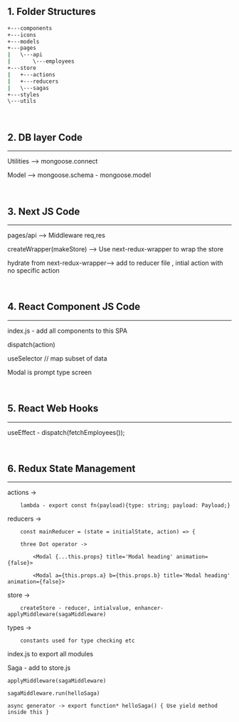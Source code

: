 ## 1. Folder Structures

```bash
+---components
+---icons
+---models
+---pages
|   \---api
|       \---employees
+---store
|   +---actions
|   +---reducers
|   \---sagas
+---styles
\---utils
```

<br/>

## 2. DB layer Code
-------------------

Utilities --> mongoose.connect

Model --> mongoose.schema - mongoose.model

<br/>

## 3. Next JS Code 
-------------------

pages/api --> Middleware req,res

createWrapper(makeStore)  --> Use next-redux-wrapper to wrap the store

hydrate from next-redux-wrapper--> add to reducer file , intial action with no specific action

<br/>

## 4. React Component JS Code
-------------------

index.js - add all components to this SPA

dispatch(action)

useSelector  // map subset of data

Modal is prompt type screen

<br/>

## 5. React Web Hooks
--------------------

useEffect - dispatch(fetchEmployees());

<br/>

## 6. Redux State Management
-------------------

actions ->  
    
        lambda - export const fn(payload){type: string; payload: Payload;}

reducers -> 

        const mainReducer = (state = initialState, action) => {

        three Dot operator ->

            <Modal {...this.props} title='Modal heading' animation={false}>

            <Modal a={this.props.a} b={this.props.b} title='Modal heading' animation={false}>

store ->  

        createStore - reducer, intialvalue, enhancer-applyMiddleware(sagaMiddleware)

types -> 

        constants used for type checking etc


index.js to export all modules


Saga - add to store.js    

    applyMiddleware(sagaMiddleware)

    sagaMiddleware.run(helloSaga)

    async generator -> export function* helloSaga() { Use yield method inside this }


<br/>



